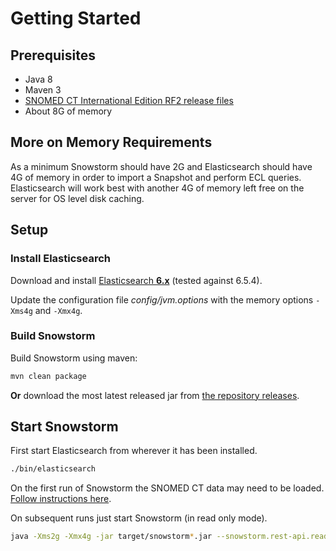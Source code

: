 # Getting Started

## Prerequisites

- Java 8
- Maven 3
- [SNOMED CT International Edition RF2 release files](https://www.snomed.org/snomed-ct/get-snomed)
- About 8G of memory

## More on Memory Requirements

As a minimum Snowstorm should have 2G and Elasticsearch should have 4G of memory in order to import a Snapshot and perform ECL queries. 
Elasticsearch will work best with another 4G of memory left free on the server for OS level disk caching. 

## Setup
### Install Elasticsearch
Download and install [Elasticsearch **6.x**](https://www.elastic.co/downloads/past-releases/elasticsearch-6-5-4) (tested against 6.5.4).

Update the configuration file _config/jvm.options_ with the memory options `-Xms4g` and `-Xmx4g`.

### Build Snowstorm
Build Snowstorm using maven:
```bash
mvn clean package
```

**Or** download the most latest released jar from [the repository releases](https://github.com/IHTSDO/snowstorm/releases).


## Start Snowstorm

First start Elasticsearch from wherever it has been installed.
```bash
./bin/elasticsearch
```

On the first run of Snowstorm the SNOMED CT data may need to be loaded. [Follow instructions here](loading-snomed.md).

On subsequent runs just start Snowstorm (in read only mode).
```bash
java -Xms2g -Xmx4g -jar target/snowstorm*.jar --snowstorm.rest-api.readonly=true
```
